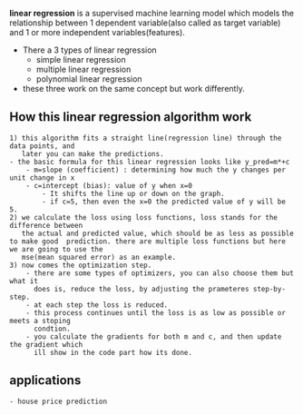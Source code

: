 **linear regression** is a supervised machine learning model which models the relationship between 1 dependent variable(also called as target variable) and 1 or more independent variables(features).

- There a 3 types of linear regression
    - simple linear regression
    - multiple linear regression
    - polynomial linear regression
- these three work on the same concept but work differently.

## How this linear regression algorithm work
    1) this algorithm fits a straight line(regression line) through the data points, and   
       later you can make the predictions.
    - the basic formula for this linear regression looks like y_pred=m*+c
        - m=slope (coefficient) : determining how much the y changes per unit change in x
        - c=intercept (bias): value of y when x=0 
            - It shifts the line up or down on the graph.
            - if c=5, then even the x=0 the predicted value of y will be 5.
    2) we calculate the loss using loss functions, loss stands for the difference between 
       the actual and predicted value, which should be as less as possible to make good  prediction. there are multiple loss functions but here we are going to use the 
       mse(mean squared error) as an example.
    3) now comes the optimization step.
        - there are some types of optimizers, you can also choose them but what it 
          does is, reduce the loss, by adjusting the prameteres step-by-step.
        - at each step the loss is reduced.
        - this process continues until the loss is as low as possible or meets a stoping  
          condtion.
        - you calculate the gradients for both m and c, and then update the gradient which 
          ill show in the code part how its done.

## applications
    - house price prediction


    

    
